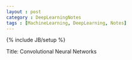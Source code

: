 ```yaml
---
layout : post
category : DeepLearningNotes
tags : [MachineLearning, DeepLearning, Notes]
---
```


{% include JB/setup %}

Title: Convolutional Neural Networks


